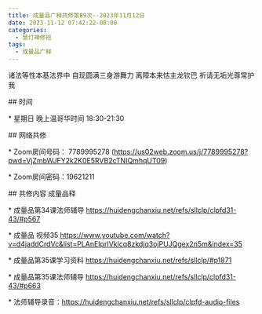```yaml
---
title: 成量品广释共修第89次--2023年11月12日
date: 2023-11-12 07:42:22-08:00
categories:
  - 慧灯禅修班
tags:
  - 成量品广释
---
```

诸法等性本基法界中 自现圆满三身游舞力 离障本来怙主龙钦巴 祈请无垢光尊常护我





\## 时间

\* 星期日 晚上温哥华时间 18:30-21:30

\## 网络共修

\* Zoom房间号码： 7789995278 (https://us02web.zoom.us/j/7789995278?pwd=VjZmbWJFY2k2K0E5RVB2cTNIQmhqUT09)

\* Zoom房间密码：19621211

\## 共修内容 成量品释







\* 成量品第34课法师辅导 https://huidengchanxiu.net/refs/sllclp/clpfd31-43/#p567

\* 成量品 视频35 https://www.youtube.com/watch?v=d4jaddCrdVc&list=PLAnEIprIVklcq8zkdjq3ojPUJQgex2n5m&index=35

\* 成量品第35课学习资料 https://huidengchanxiu.net/refs/sllclp/#p1871

\* 成量品第35课法师辅导 https://huidengchanxiu.net/refs/sllclp/clpfd31-43/#p663





\* 法师辅导录音：https://huidengchanxiu.net/refs/sllclp/clpfd-audio-files
